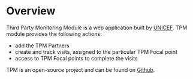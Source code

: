# Overview

Third Party Monitoring Module is a web application built by [UNICEF](https://www.unicef.org/). TPM module provides the following actions:

* add the TPM Partners
* create and track visits, assigned to the particular TPM Focal point
* access to TPM Focal points to complete the visits

TPM  is an open-source project and can be found on [Github](https://github.com/unicef/etools-tpm).

